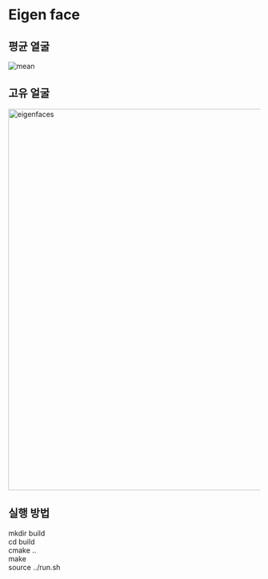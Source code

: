 # Eigen face

## 평균 열굴
![mean](https://github.com/kmg3821/toy_projects/assets/52714442/c30d2b28-aa8b-47dc-a5b5-7d6f9b389db8)

## 고유 얼굴
<img width="761" alt="eigenfaces" src="https://github.com/kmg3821/toy_projects/assets/52714442/87b2eb77-9cef-4a31-975a-05471fd66bc8">

## 실행 방법
mkdir build <br>
cd build <br>
cmake .. <br>
make <br>
source ../run.sh <br>
